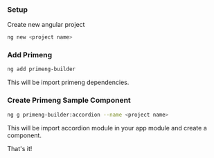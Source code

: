 ### Setup
 Create new angular project
```bash
ng new <project name>
```

### Add Primeng

```bash
ng add primeng-builder
```
This will be import primeng dependencies.

### Create Primeng Sample Component

```bash
ng g primeng-builder:accordion --name <project name>
```
This will be import accordion module in your app module and create a component.

That's it!
 
